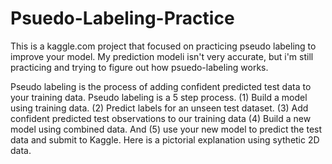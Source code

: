 # Psuedo-Labeling-Practice
This is a kaggle.com project that focused on practicing pseudo labeling to improve your model.
My prediction modeli isn't very accurate, but i'm still practicing and trying to figure out how psuedo-labeling works.

Pseudo labeling is the process of adding confident predicted test data to your training data. Pseudo labeling is a 5 step process. (1) Build a model using training data. (2) Predict labels for an unseen test dataset. (3) Add confident predicted test observations to our training data (4) Build a new model using combined data. And (5) use your new model to predict the test data and submit to Kaggle. Here is a pictorial explanation using sythetic 2D data.
